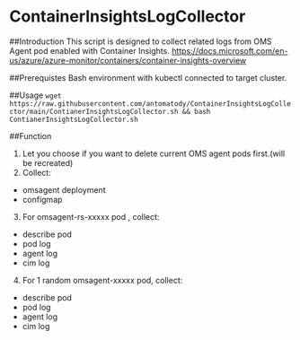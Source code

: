 # ContainerInsightsLogCollector

##Introduction
This script is designed to collect related logs from OMS Agent pod enabled with Container Insights.
https://docs.microsoft.com/en-us/azure/azure-monitor/containers/container-insights-overview

##Prerequistes
Bash environment with kubectl connected to target cluster.

##Usage
`wget https://raw.githubusercontent.com/antomatody/ContainerInsightsLogCollector/main/ContianerInsightsLogCollector.sh && bash ContianerInsightsLogCollector.sh`

##Function
1. Let you choose if you want to delete current OMS agent pods first.(will be recreated)
2. Collect:
- omsagent deployment
- configmap 
3. For omsagent-rs-xxxxx pod , collect:
- describe pod
- pod log
- agent log
- cim log
4. For 1 random omsagent-xxxxx pod, collect:
- describe pod
- pod log
- agent log
- cim log
